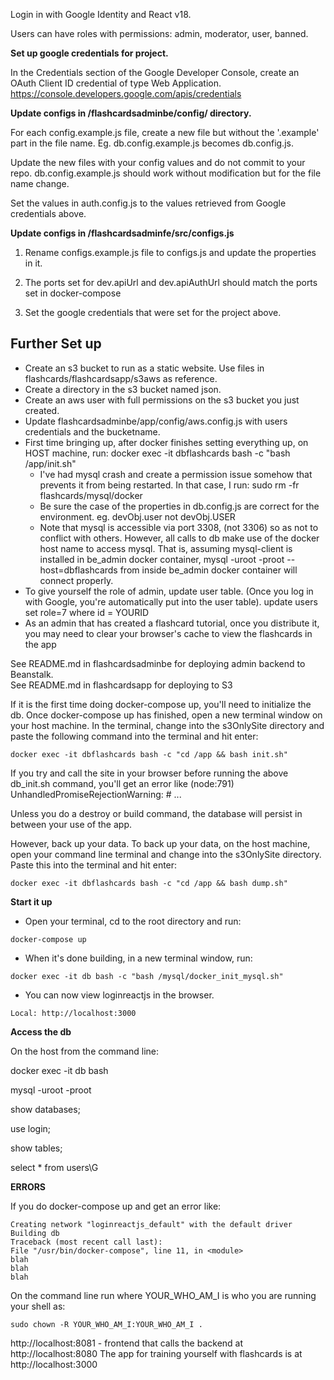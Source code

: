 Login in with Google Identity and React v18.

Users can have roles with permissions: admin, moderator, user, banned.

**Set up google credentials for project.**

In the Credentials section of the Google Developer Console, create an OAuth Client ID credential of type Web Application.
https://console.developers.google.com/apis/credentials

**Update configs in /flashcardsadminbe/config/ directory.**

For each config.example.js file, create a new file but without the '.example' part in the file name. Eg. db.config.example.js becomes db.config.js.

Update the new files with your config values and do not commit to your repo. db.config.example.js should work without modification but for the file name change.

Set the values in auth.config.js to the values retrieved from Google credentials above.

**Update configs in /flashcardsadminfe/src/configs.js**

1. Rename configs.example.js file to configs.js and update the properties in it.

2. The ports set for dev.apiUrl and dev.apiAuthUrl should match the ports set in docker-compose

3. Set the google credentials that were set for the project above.

## Further Set up

- Create an s3 bucket to run as a static website. Use files in flashcards/flashcardsapp/s3aws as reference.
- Create a directory in the s3 bucket named json.
- Create an aws user with full permissions on the s3 bucket you just created.
- Update flashcardsadminbe/app/config/aws.config.js with users credentials and the bucketname.
- First time bringing up, after docker finishes setting everything up, on HOST machine, run: 
    docker exec -it dbflashcards bash -c "bash /app/init.sh"
    * I've had mysql crash and create a permission issue somehow that prevents it from being restarted. In that case, 
    I run: sudo rm -fr flashcards/mysql/docker
    * Be sure the case of the properties in db.config.js are correct for the environment. eg. devObj.user not devObj.USER
    * Note that mysql is accessible via port 3308, (not 3306) so as not to conflict with others. However, all calls to 
    db make use of the docker host name to access mysql. That is, assuming mysql-client is installed in be_admin 
    docker container,  mysql -uroot -proot --host=dbflashcards from inside be_admin docker container will connect 
    properly.  
- To give yourself the role of admin, update user table. (Once you log in with Google, you're automatically put into the user table). update users set role=7 where id = YOURID    
- As an admin that has created a flashcard tutorial, once you distribute it, you may need to clear your browser's cache to 
  view the flashcards in the app
    
See README.md in flashcardsadminbe for deploying admin backend to Beanstalk.    
See README.md in flashcardsapp for deploying to S3

If it is the first time doing docker-compose up, you'll need to initialize the db. Once docker-compose up has finished, open a new terminal window on your host machine. In the terminal, change into the s3OnlySite directory and paste the following command into the terminal and hit enter:
```
docker exec -it dbflashcards bash -c "cd /app && bash init.sh"
```
If you try and call the site in your browser before running the above db_init.sh command, you'll get an error like
(node:791) UnhandledPromiseRejectionWarning: #<Object> ...

Unless you do a destroy or build command, the database will persist in between your use of the app.

However, back up your data. To back up your data, on the host machine, open your command line terminal and change into the s3OnlySite  directory. Paste this into the terminal and hit enter:
```
docker exec -it dbflashcards bash -c "cd /app && bash dump.sh"
```


**Start it up**

* Open your terminal, cd to the root directory and run:

`docker-compose up`

* When it's done building, in a new terminal window, run:

`docker exec -it db bash -c "bash /mysql/docker_init_mysql.sh"`

* You can now view loginreactjs in the browser.

`Local: http://localhost:3000`

**Access the db**

On the host from the command line:

docker exec -it db bash

mysql -uroot -proot

show databases;

use login;

show tables;

select * from users\G

**ERRORS**

If you do docker-compose up and get an error like:

```
Creating network "loginreactjs_default" with the default driver
Building db
Traceback (most recent call last):
File "/usr/bin/docker-compose", line 11, in <module>
blah
blah 
blah
```

On the command line run where YOUR_WHO_AM_I is who you are running your shell as:

`sudo chown -R YOUR_WHO_AM_I:YOUR_WHO_AM_I .`

http://localhost:8081 - frontend that calls the backend at http://localhost:8080
The app for training yourself with flashcards is at http://localhost:3000





